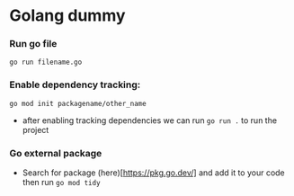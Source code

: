 # Golang dummy

### Run go file
`go run filename.go`

### Enable dependency tracking:
`go mod init packagename/other_name`
- after enabling tracking dependencies we can run `go run .` to run the project

### Go external package 

- Search for package (here)[https://pkg.go.dev/] and add it to your code then run `go mod tidy`
